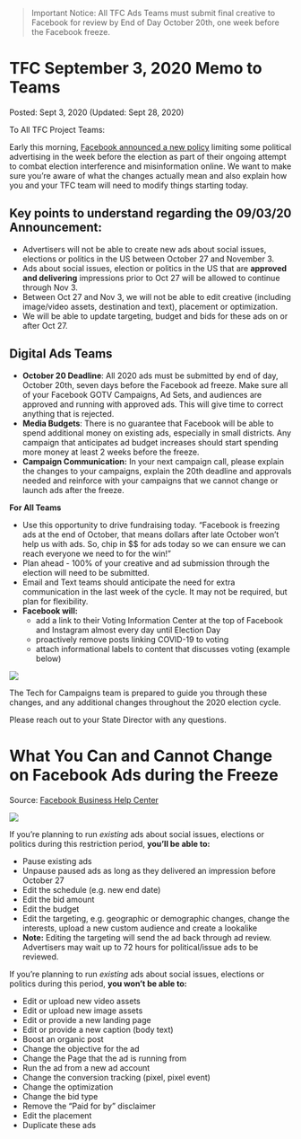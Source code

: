 > Important Notice: All TFC Ads Teams must submit final creative to Facebook for review by End of Day October 20th, one week before the Facebook freeze.

# TFC September 3, 2020 Memo to Teams

Posted: Sept 3, 2020 (Updated: Sept 28, 2020)

To All TFC Project Teams:

Early this morning, ​[Facebook announced a new policy](https://about.fb.com/news/2020/09/additional-steps-to-protect-the-us-elections/)​ limiting some political advertising in the week before the election as part of their ongoing attempt to combat election interference and misinformation online. We want to make sure you’re aware of what the changes actually mean and also explain how you and your TFC team will need to modify things starting today.

## **Key points to understand regarding the 09/03/20 Announcement:**

- Advertisers will not be able to create new ads about social issues, elections or politics in the US between October 27 and November 3.
- Ads about social issues, election or politics in the US that are **approved and delivering** impressions prior to Oct 27 will be allowed to continue through Nov 3.
- Between Oct 27 and Nov 3, we will not be able to edit creative (including image/video assets, destination and text), placement or optimization.
- We will be able to update targeting, budget and bids for these ads on or after Oct 27.

## **Digital Ads Teams**

- **October 20 Deadline**: All 2020 ads must be submitted by end of day, October 20th, seven days before the Facebook ad freeze. Make sure all of your Facebook GOTV Campaigns, Ad Sets, and audiences are approved and running with approved ads. This will give time to correct anything that is rejected.
- **Media Budgets**: There is no guarantee that Facebook will be able to spend additional money on existing ads, especially in small districts. Any campaign that anticipates ad budget increases should start spending more money at least 2 weeks before the freeze. 
- **Campaign Communication:** In your next campaign call, please explain the changes to your campaigns, explain the 20th deadline and approvals needed and reinforce with your campaigns that we cannot change or launch ads after the freeze. 

**For All Teams**

- Use this opportunity to drive fundraising today. “Facebook is freezing ads at the end of October, that means dollars after late October won’t help us with ads. So, chip in $$ for ads today so we can ensure we can reach everyone we need to for the win!”
- Plan ahead - 100% of your creative and ad submission through the election will need to be submitted.
- Email and Text teams should anticipate the need for extra communication in the last week of the cycle. It may not be required, but plan for flexibility.
- **Facebook will:** 
    - add a link to their Voting Information Center at the top of Facebook and Instagram almost every day until Election Day
    - proactively remove posts linking COVID-19 to voting 
    - attach informational labels to content that discusses voting (example below)

![](https://static.slab.com/prod/uploads/00432d46/posts/images/kHDg9n_PQoiuBBYRAw-Lw0XO.png)



The Tech for Campaigns team is prepared to guide you through these changes, and any additional changes throughout the 2020 election cycle.

Please reach out to your State Director with any questions.

# What You Can and Cannot Change on Facebook Ads during the Freeze

Source: [Facebook Business Help Center](https://www.facebook.com/business/help/253606115684173)

![](https://static.slab.com/prod/uploads/00432d46/posts/images/OFZPqXLXz8Y9JDcPkB706JQZ.png)

If you’re planning to run _existing_ ads about social issues, elections or politics during this restriction period, **you’ll be able to:**

- Pause existing ads
- Unpause paused ads as long as they delivered an impression before October 27
- Edit the schedule (e.g. new end date)
- Edit the bid amount
- Edit the budget
- Edit the targeting, e.g. geographic or demographic changes, change the interests, upload a new custom audience and create a lookalike
- **Note:** Editing the targeting will send the ad back through ad review. Advertisers may wait up to 72 hours for political/issue ads to be reviewed.

If you’re planning to run _existing_ ads about social issues, elections or politics during this period, **you won’t be able to:**

- Edit or upload new video assets
- Edit or upload new image assets
- Edit or provide a new landing page
- Edit or provide a new caption (body text)
- Boost an organic post
- Change the objective for the ad
- Change the Page that the ad is running from
- Run the ad from a new ad account
- Change the conversion tracking (pixel, pixel event)
- Change the optimization
- Change the bid type
- Remove the “Paid for by” disclaimer
- Edit the placement
- Duplicate these ads
